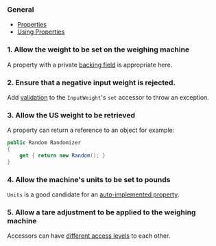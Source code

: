### General

- [Properties][docs.microsoft.com-properties]
- [Using Properties][docs.microsoft.com-using-properties]

### 1. Allow the weight to be set on the weighing machine 

A property with a private [backing field](https://docs.microsoft.com/en-us/dotnet/csharp/programming-guide/classes-and-structs/properties#properties-with-backing-fields) is appropriate here.

### 2. Ensure that a negative input weight is rejected.

Add [validation](https://stackoverflow.com/questions/4946227/validating-properties-in-c-sharp) to the `InputWeight`'s `set` accessor to throw an exception.

### 3. Allow the US weight to be retrieved

A property can return a reference to an object for example:
``` csharp
public Random Randomizer
{
    get { return new Random(); }
}
```

### 4. Allow the machine's units to be set to pounds

`Units` is a good candidate for an [auto-implemented property](https://docs.microsoft.com/en-us/dotnet/csharp/programming-guide/classes-and-structs/auto-implemented-properties).

### 5. Allow a tare adjustment to be applied to the weighing machine

Accessors can have [different access levels](https://docs.microsoft.com/en-us/dotnet/csharp/programming-guide/classes-and-structs/restricting-accessor-accessibility) to each other.


[docs.microsoft.com-properties]: https://docs.microsoft.com/en-us/dotnet/csharp/programming-guide/classes-and-structs/properties
[docs.microsoft.com-using-properties]: https://docs.microsoft.com/en-us/dotnet/csharp/programming-guide/classes-and-structs/using-properties
